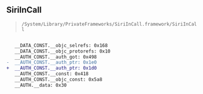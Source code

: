 ## SiriInCall

> `/System/Library/PrivateFrameworks/SiriInCall.framework/SiriInCall`

```diff

   __DATA_CONST.__objc_selrefs: 0x168
   __DATA_CONST.__objc_protorefs: 0x10
   __AUTH_CONST.__auth_got: 0x498
-  __AUTH_CONST.__auth_ptr: 0x1e0
+  __AUTH_CONST.__auth_ptr: 0x1d0
   __AUTH_CONST.__const: 0x418
   __AUTH_CONST.__objc_const: 0x5a8
   __AUTH.__data: 0x30

```
